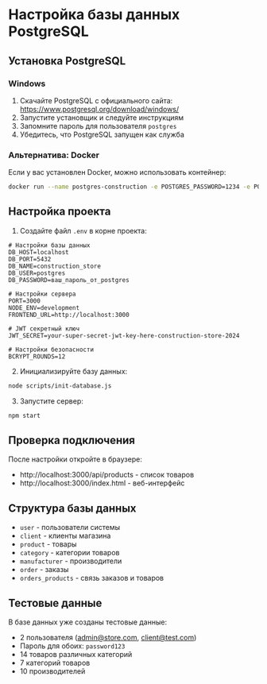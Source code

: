 # Настройка базы данных PostgreSQL

## Установка PostgreSQL

### Windows
1. Скачайте PostgreSQL с официального сайта: https://www.postgresql.org/download/windows/
2. Запустите установщик и следуйте инструкциям
3. Запомните пароль для пользователя `postgres`
4. Убедитесь, что PostgreSQL запущен как служба

### Альтернатива: Docker
Если у вас установлен Docker, можно использовать контейнер:
```bash
docker run --name postgres-construction -e POSTGRES_PASSWORD=1234 -e POSTGRES_DB=construction_store -p 5432:5432 -d postgres:13
```

## Настройка проекта

1. Создайте файл `.env` в корне проекта:
```env
# Настройки базы данных
DB_HOST=localhost
DB_PORT=5432
DB_NAME=construction_store
DB_USER=postgres
DB_PASSWORD=ваш_пароль_от_postgres

# Настройки сервера
PORT=3000
NODE_ENV=development
FRONTEND_URL=http://localhost:3000

# JWT секретный ключ
JWT_SECRET=your-super-secret-jwt-key-here-construction-store-2024

# Настройки безопасности
BCRYPT_ROUNDS=12
```

2. Инициализируйте базу данных:
```bash
node scripts/init-database.js
```

3. Запустите сервер:
```bash
npm start
```

## Проверка подключения

После настройки откройте в браузере:
- http://localhost:3000/api/products - список товаров
- http://localhost:3000/index.html - веб-интерфейс

## Структура базы данных

- `user` - пользователи системы
- `client` - клиенты магазина
- `product` - товары
- `category` - категории товаров
- `manufacturer` - производители
- `order` - заказы
- `orders_products` - связь заказов и товаров

## Тестовые данные

В базе данных уже созданы тестовые данные:
- 2 пользователя (admin@store.com, client@test.com)
- Пароль для обоих: `password123`
- 14 товаров различных категорий
- 7 категорий товаров
- 10 производителей

